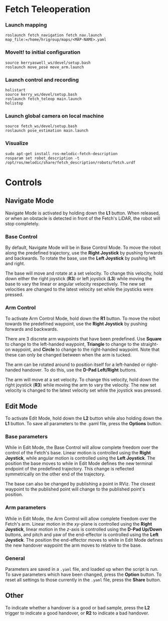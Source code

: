 # Fetch Teleoperation

### Launch mapping

    roslaunch fetch_navigation fetch_nav.launch map_file:=/home/hrigroup/maps/<MAP-NAME>.yaml


### MoveIt! to initial configuration

    source kerryaswell_ws/devel/setup.bash
    roslaunch move_pose move_arm.launch


### Launch control and recording

    holistart
    source kerry_ws/devel/setup.bash
    roslaunch fetch_teleop main.launch
    holistop

### Launch global camera on local machine

    source fetch_ws/devel/setup.bash
    roslaunch pose_estimation main.launch

### Visualize

    sudo apt-get install ros-melodic-fetch-description
    rosparam set robot_description -t /opt/ros/melodic/share/fetch_description/robots/fetch.urdf

# Controls

## Navigate Mode
Navigate Mode is activated by holding down the **L1** button. When released, or when an obstacle is detected in front of the Fetch's LiDAR, the robot will stop completely. 

### Base Control
By default, Navigate Mode will be in Base Control Mode. To move the robot along the predefined trajectory, use the **Right Joystick** by pushing forwards and backwards. To rotate the base, use the **Left Joystick** by pushing left and right.

The base will move and rotate at a set velocity. To change this velocity, hold down either the right joystick (**R3**) or left joystick (**L3**) while moving the base to vary the linear or angular velocity respectively. The new set velocities are changed to the latest velocity set while the joysticks were pressed.

### Arm Control
To activate Arm Control Mode, hold down the **R1** button. To move the robot towards the predefined waypoint, use the **Right Joystick** by pushing forwards and backwards. 

There are 3 discrete arm waypoints that have been predefined. Use **Square** to change to the left-handed waypoint, **Triangle** to change to the straight-on waypoint, and **Circle** to change to the right-handed waypoint. Note that these can only be changed between when the arm is tucked.

The arm can be rotated around to position itself for a left-handed or right-handed handover. To do this, use the **D-Pad Left/Right** buttons. 

The arm will move at a set velocity. To change this velocity, hold down the right joystick (**R3**) while moving the arm to vary the velocity. The new set velocity is changed to the latest velocity set while the joystick was pressed.

## Edit Mode

To activate Edit Mode, hold down the **L2** button while also holding down the **L1** button. To save all parameters to the .yaml file, press the **Options** button. 

### Base parameters
While in Edit Mode, the Base Control will allow complete freedom over the control of the Fetch's base.  Linear motion is controlled using the **Right Joystick**, while angular motion is controlled using the **Left Joystick**. The position the base moves to while in Edit Mode defines the new terminal endpoint of the predefined trajectory. This change is reflected symmetrically on the other end of the trajectory.

The base can also be changed by publishing a point in RViz. The closest waypoint to the published point will change to the published point's position.

### Arm parameters
While in Edit Mode, the Arm Control will allow complete freedom over the Fetch's arm. Linear motion in the $xy$-plane is controlled using the **Right Joystick**, linear motion in the $z$-axis is controlled using the **D-Pad Up/Down** buttons, and pitch and yaw of the end-effector is controlled using the **Left Joystick**. The position the end-effector moves to while in Edit Mode defines the new handover waypoint the arm moves to relative to the base. 

### General
Parameters are saved in a `.yaml` file, and loaded up when the script is run. To save parameters which have been changed, press the **Option** button. To reset all settings to those currently in the `.yaml` file, press the **Share** button.


## Other
To indicate whether a handover is a good or bad sample, press the **L2** trigger to indicate a good handover, or **R2** to indicate a bad handover.

